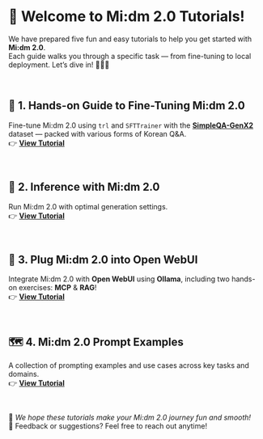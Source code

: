 
# 🐣 Welcome to Mi:dm 2.0 Tutorials!

We have prepared five fun and easy tutorials to help you get started with **Mi:dm 2.0**.  
Each guide walks you through a specific task — from fine-tuning to local deployment. Let’s dive in! 🏊‍♂️✨

<br>

## 📘 1. Hands-on Guide to Fine-Tuning Mi:dm 2.0
Fine-tune Mi:dm 2.0 using `trl` and `SFTTrainer` with the [**SimpleQA-GenX2**](https://huggingface.co/datasets/KT-AI/KT-Simple-QA) dataset — packed with various forms of Korean Q&A.  
👉 [**View Tutorial**](./01_fine-tuning)

<br>

## 🎯 2. Inference with Mi:dm 2.0  
Run Mi:dm 2.0 with optimal generation settings.  
👉 [**View Tutorial**](./02_inference)

<br>

## 🧩 3. Plug Mi:dm 2.0 into Open WebUI  
Integrate Mi:dm 2.0 with **Open WebUI** using **Ollama**, including two hands-on exercises: **MCP** & **RAG**!  
👉 [**View Tutorial**](./03_open-webui)

<br>


## 🗺️ 4. Mi:dm 2.0 Prompt Examples  
A collection of prompting examples and use cases across key tasks and domains.  
👉 [**View Tutorial**](./04_prompt_examples)

<br>

🐾 _We hope these tutorials make your Mi:dm 2.0 journey fun and smooth!_  
💌 Feedback or suggestions? Feel free to reach out anytime!
